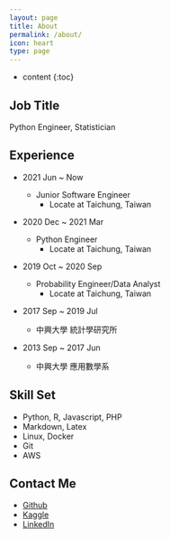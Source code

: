 ```yaml
---
layout: page
title: About
permalink: /about/
icon: heart
type: page
---
```


* content
{:toc}
## **Job Title**

Python Engineer, Statistician

## **Experience**
* 2021 Jun ~ Now
    * Junior Software Engineer
        * Locate at Taichung, Taiwan

* 2020 Dec ~ 2021 Mar
    * Python Engineer
        * Locate at Taichung, Taiwan

* 2019 Oct ~ 2020 Sep
	* Probability Engineer/Data Analyst
		* Locate at Taichung, Taiwan

* 2017 Sep ~ 2019 Jul
	* 中興大學 統計學研究所

* 2013 Sep ~ 2017 Jun
	* 中興大學 應用數學系

## **Skill Set**

* Python, R, Javascript, PHP
* Markdown, Latex
* Linux, Docker
* Git
* AWS

## **Contact Me**

* [Github](https://github.com/q8977452)
* [Kaggle](https://kaggle.com/xinyouren1995)
* [LinkedIn](https://www.linkedin.com/in/ray-sin/)
